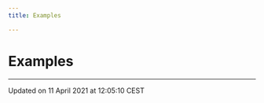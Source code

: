 ```yaml
---
title: Examples

---
```


# Examples







-------------------------------

Updated on 11 April 2021 at 12:05:10 CEST
